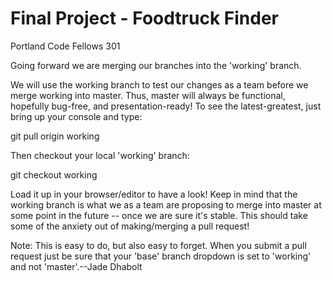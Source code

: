 # Final Project - Foodtruck Finder

Portland Code Fellows 301

Going forward we are merging our branches into the 'working' branch.

We will use the working branch to test our changes as a team before we merge working into master.
Thus, master will always be functional, hopefully bug-free, and presentation-ready!
To see the latest-greatest, just bring up your console and type:

git pull origin working

Then checkout your local 'working' branch:

git checkout working

Load it up in your browser/editor to have a look! Keep in mind that the working branch is what we as a team are proposing to merge into master at some point in the future -- once we are sure it's stable. This should take some of the anxiety out of making/merging a pull request!

Note: This is easy to do, but also easy to forget. When you submit a pull request just be sure that your 'base' branch dropdown is set to 'working' and not 'master'.--Jade Dhabolt
